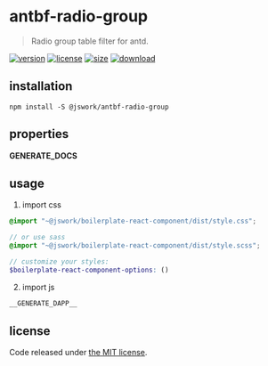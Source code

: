 # antbf-radio-group
> Radio group table filter for antd.

[![version][version-image]][version-url]
[![license][license-image]][license-url]
[![size][size-image]][size-url]
[![download][download-image]][download-url]

## installation
```shell
npm install -S @jswork/antbf-radio-group
```

## properties
__GENERATE_DOCS__

## usage
1. import css
  ```scss
  @import "~@jswork/boilerplate-react-component/dist/style.css";

  // or use sass
  @import "~@jswork/boilerplate-react-component/dist/style.scss";

  // customize your styles:
  $boilerplate-react-component-options: ()
  ```
2. import js
  ```js
__GENERATE_DAPP__
  ```

## license
Code released under [the MIT license](https://github.com/afeiship/antbf-radio-group/blob/master/LICENSE.txt).

[version-image]: https://img.shields.io/npm/v/@jswork/antbf-radio-group
[version-url]: https://npmjs.org/package/@jswork/antbf-radio-group

[license-image]: https://img.shields.io/npm/l/@jswork/antbf-radio-group
[license-url]: https://github.com/afeiship/antbf-radio-group/blob/master/LICENSE.txt

[size-image]: https://img.shields.io/bundlephobia/minzip/@jswork/antbf-radio-group
[size-url]: https://github.com/afeiship/antbf-radio-group/blob/master/dist/antbf-radio-group.min.js

[download-image]: https://img.shields.io/npm/dm/@jswork/antbf-radio-group
[download-url]: https://www.npmjs.com/package/@jswork/antbf-radio-group

